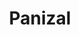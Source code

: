 ---
layout: page
permalink: /resources/glossary/panizal.html
title: Panizal
connotation: positive
definition: Lively carbon dioxide. 
domain: sidra
subdomain: appearance
topic: carbonation
toc: false
toc_sticky: true
---